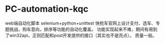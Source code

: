 # PC-automation-kqc
web端自动化脚本 selenium+python+unittest
快抢车官网上设计支付、选车、专题挑战，购车意向，排序等功能的自动化覆盖。
功能实现起来不难，期间有用到了win32api，正则匹配和post开发提供的接口（其实也不是亮点）。
质量一般。
